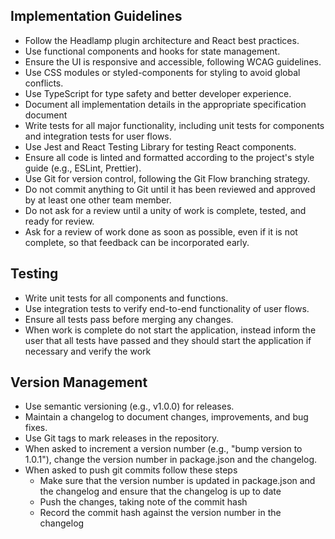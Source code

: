 ## Implementation Guidelines
- Follow the Headlamp plugin architecture and React best practices.
- Use functional components and hooks for state management.
- Ensure the UI is responsive and accessible, following WCAG guidelines.
- Use CSS modules or styled-components for styling to avoid global conflicts.
- Use TypeScript for type safety and better developer experience.
- Document all implementation details in the appropriate specification document
- Write tests for all major functionality, including unit tests for components and integration tests for user flows.
- Use Jest and React Testing Library for testing React components.
- Ensure all code is linted and formatted according to the project's style guide (e.g., ESLint, Prettier).
- Use Git for version control, following the Git Flow branching strategy.
- Do not commit anything to Git until it has been reviewed and approved by at least one other team member.
- Do not ask for a review until a unity of work is complete, tested, and ready for review.
- Ask for a review of work done as soon as possible, even if it is not complete, so that feedback can be incorporated early.

## Testing
- Write unit tests for all components and functions.
- Use integration tests to verify end-to-end functionality of user flows.
- Ensure all tests pass before merging any changes.
- When work is complete do not start the application, instead inform the user that all tests have passed and they should start the application if necessary and verify the work

## Version Management

- Use semantic versioning (e.g., v1.0.0) for releases.
- Maintain a changelog to document changes, improvements, and bug fixes.
- Use Git tags to mark releases in the repository.
- When asked to increment a version number (e.g., "bump version to 1.0.1"), change the version number in package.json and the changelog.
- When asked to push git commits follow these steps
  - Make sure that the version number is updated in package.json and the changelog and ensure that the changelog is up to date
  - Push the changes, taking note of the commit hash
  - Record the commit hash against the version number in the changelog